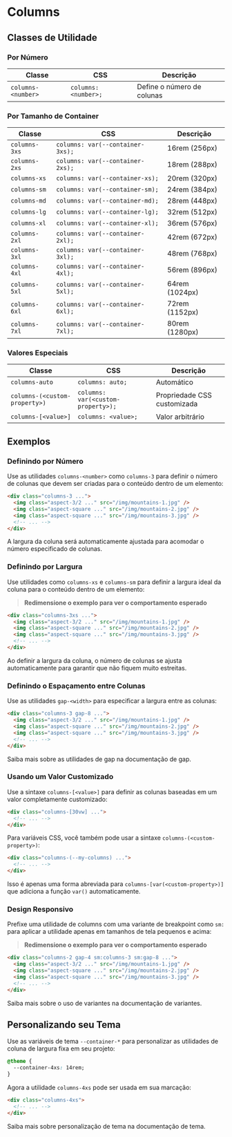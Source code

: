# Columns

## Classes de Utilidade

### Por Número
| Classe | CSS | Descrição |
|--------|-----|-----------|
| `columns-<number>` | `columns: <number>;` | Define o número de colunas |

### Por Tamanho de Container
| Classe | CSS | Descrição |
|--------|-----|-----------|
| `columns-3xs` | `columns: var(--container-3xs);` | 16rem (256px) |
| `columns-2xs` | `columns: var(--container-2xs);` | 18rem (288px) |
| `columns-xs` | `columns: var(--container-xs);` | 20rem (320px) |
| `columns-sm` | `columns: var(--container-sm);` | 24rem (384px) |
| `columns-md` | `columns: var(--container-md);` | 28rem (448px) |
| `columns-lg` | `columns: var(--container-lg);` | 32rem (512px) |
| `columns-xl` | `columns: var(--container-xl);` | 36rem (576px) |
| `columns-2xl` | `columns: var(--container-2xl);` | 42rem (672px) |
| `columns-3xl` | `columns: var(--container-3xl);` | 48rem (768px) |
| `columns-4xl` | `columns: var(--container-4xl);` | 56rem (896px) |
| `columns-5xl` | `columns: var(--container-5xl);` | 64rem (1024px) |
| `columns-6xl` | `columns: var(--container-6xl);` | 72rem (1152px) |
| `columns-7xl` | `columns: var(--container-7xl);` | 80rem (1280px) |

### Valores Especiais
| Classe | CSS | Descrição |
|--------|-----|-----------|
| `columns-auto` | `columns: auto;` | Automático |
| `columns-(<custom-property>)` | `columns: var(<custom-property>);` | Propriedade CSS customizada |
| `columns-[<value>]` | `columns: <value>;` | Valor arbitrário |

## Exemplos

### Definindo por Número

Use as utilidades `columns-<number>` como `columns-3` para definir o número de colunas que devem ser criadas para o conteúdo dentro de um elemento:

```html
<div class="columns-3 ...">
  <img class="aspect-3/2 ..." src="/img/mountains-1.jpg" />
  <img class="aspect-square ..." src="/img/mountains-2.jpg" />
  <img class="aspect-square ..." src="/img/mountains-3.jpg" />
  <!-- ... -->
</div>
```

A largura da coluna será automaticamente ajustada para acomodar o número especificado de colunas.

### Definindo por Largura

Use utilidades como `columns-xs` e `columns-sm` para definir a largura ideal da coluna para o conteúdo dentro de um elemento:

> **Redimensione o exemplo para ver o comportamento esperado**

```html
<div class="columns-3xs ...">
  <img class="aspect-3/2 ..." src="/img/mountains-1.jpg" />
  <img class="aspect-square ..." src="/img/mountains-2.jpg" />
  <img class="aspect-square ..." src="/img/mountains-3.jpg" />
  <!-- ... -->
</div>
```

Ao definir a largura da coluna, o número de colunas se ajusta automaticamente para garantir que não fiquem muito estreitas.

### Definindo o Espaçamento entre Colunas

Use as utilidades `gap-<width>` para especificar a largura entre as colunas:

```html
<div class="columns-3 gap-8 ...">
  <img class="aspect-3/2 ..." src="/img/mountains-1.jpg" />
  <img class="aspect-square ..." src="/img/mountains-2.jpg" />
  <img class="aspect-square ..." src="/img/mountains-3.jpg" />
  <!-- ... -->
</div>
```

Saiba mais sobre as utilidades de gap na documentação de gap.

### Usando um Valor Customizado

Use a sintaxe `columns-[<value>]` para definir as colunas baseadas em um valor completamente customizado:

```html
<div class="columns-[30vw] ...">
  <!-- ... -->
</div>
```

Para variáveis CSS, você também pode usar a sintaxe `columns-(<custom-property>)`:

```html
<div class="columns-(--my-columns) ...">
  <!-- ... -->
</div>
```

Isso é apenas uma forma abreviada para `columns-[var(<custom-property>)]` que adiciona a função `var()` automaticamente.

### Design Responsivo

Prefixe uma utilidade de columns com uma variante de breakpoint como `sm:` para aplicar a utilidade apenas em tamanhos de tela pequenos e acima:

> **Redimensione o exemplo para ver o comportamento esperado**

```html
<div class="columns-2 gap-4 sm:columns-3 sm:gap-8 ...">
  <img class="aspect-3/2 ..." src="/img/mountains-1.jpg" />
  <img class="aspect-square ..." src="/img/mountains-2.jpg" />
  <img class="aspect-square ..." src="/img/mountains-3.jpg" />
  <!-- ... -->
</div>
```

Saiba mais sobre o uso de variantes na documentação de variantes.

## Personalizando seu Tema

Use as variáveis de tema `--container-*` para personalizar as utilidades de coluna de largura fixa em seu projeto:

```css
@theme {
  --container-4xs: 14rem;
}
```

Agora a utilidade `columns-4xs` pode ser usada em sua marcação:

```html
<div class="columns-4xs">
  <!-- ... -->
</div>
```

Saiba mais sobre personalização de tema na documentação de tema.

